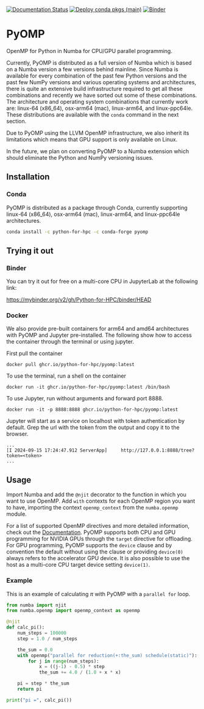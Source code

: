 [![Documentation Status](https://readthedocs.org/projects/pyomp/badge/?version=latest)](https://pyomp.readthedocs.io/en/latest/?badge=latest)
[![Deploy conda pkgs (main)](https://github.com/Python-for-HPC/PyOMP/actions/workflows/build-upload-conda.yml/badge.svg?event=release)](https://github.com/Python-for-HPC/PyOMP/actions/workflows/build-upload-conda.yml)
[![Binder](https://mybinder.org/badge_logo.svg)](https://mybinder.org/v2/gh/Python-for-HPC/binder/HEAD)

# PyOMP
OpenMP for Python in Numba for CPU/GPU parallel programming.

Currently, PyOMP is distributed as a full version of Numba which is based on a
Numba version a few versions behind mainline.
Since Numba is available for every combination of the past few Python versions
and the past few NumPy versions and various operating systems and architectures,
there is quite an extensive build infrastructure required to get all these
combinations and recently we have sorted out some of these combinations.
The architecture and operating system combinations that currently work are:
linux-64 (x86_64), osx-arm64 (mac), linux-arm64, and linux-ppc64le.
These distributions are available with the `conda` command in the next section.

Due to PyOMP using the LLVM OpenMP infrastructure, we also inherit its
limitations which means that GPU support is only available on Linux.

In the future, we plan on converting PyOMP to a Numba extension which should eliminate the Python and NumPy versioning issues.

## Installation

### Conda
PyOMP is distributed as a package through Conda, currently supporting linux-64
(x86_64), osx-arm64 (mac), linux-arm64, and linux-ppc64le architectures.

```bash
conda install -c python-for-hpc -c conda-forge pyomp
```

## Trying it out

### Binder
You can try it out for free on a multi-core CPU in JupyterLab at the following link:

https://mybinder.org/v2/gh/Python-for-HPC/binder/HEAD

### Docker

We also provide pre-built containers for arm64 and amd64 architectures with
PyOMP and Jupyter pre-installed.
The following show how to access the container through the terminal or using
jupyter.

First pull the container
```
docker pull ghcr.io/python-for-hpc/pyomp:latest
```

To use the terminal, run a shell on the container
```
docker run -it ghcr.io/python-for-hpc/pyomp:latest /bin/bash
```

To use Jupyter, run without arguments and forward port 8888.
```
docker run -it -p 8888:8888 ghcr.io/python-for-hpc/pyomp:latest
```
Jupyter will start as a service on localhost with token authentication by default.
Grep the url with the token from the output and copy it to the browser.
```
...
[I 2024-09-15 17:24:47.912 ServerApp]     http://127.0.0.1:8888/tree?token=<token>
...
```

## Usage

Import Numba and add the `@njit` decorator to the function in which you want to use OpenMP.
Add `with` contexts for each OpenMP region you want to have, importing the
context `openmp_context` from the `numba.openmp` module.

For a list of supported OpenMP directives and more detailed information, check
out the [Documentation](https://pyomp.readthedocs.io).
PyOMP supports both CPU and GPU programming for NVIDIA GPUs through the `target`
directive for offloading.
For GPU programming, PyOMP supports the `device` clause and by convention the
default without using the clause or providing `device(0)` always refers to the
accelerator GPU device.
It is also possible to use the host as a multi-core CPU target device setting `device(1)`.

### Example

This is an example of calculating $\pi$ with PyOMP with a `parallel for` loop.

```python
from numba import njit
from numba.openmp import openmp_context as openmp

@njit
def calc_pi():
    num_steps = 100000
    step = 1.0 / num_steps

    the_sum = 0.0
    with openmp("parallel for reduction(+:the_sum) schedule(static)"):
        for j in range(num_steps):
            x = ((j-1) - 0.5) * step
            the_sum += 4.0 / (1.0 + x * x)

    pi = step * the_sum
    return pi

print("pi =", calc_pi())
```

